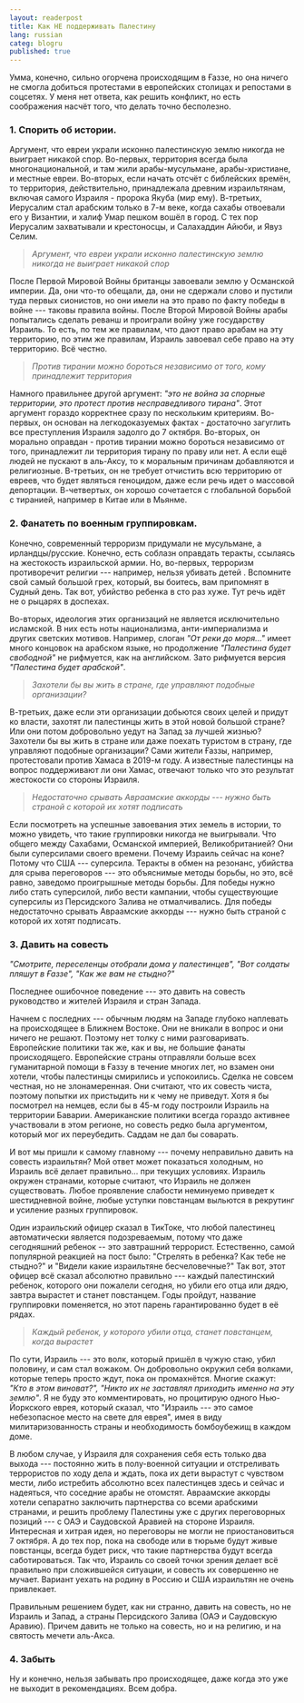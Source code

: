 ```yaml
---
layout: readerpost
title: Как НЕ поддерживать Палестину 
lang: russian
categ: blogru
published: true
---
```


Умма, конечно, сильно огорчена происходящим в Ғаззе, но она ничего не смогла добиться протестами в европейских столицах и репостами в соцсетях. У меня нет ответа, как решить конфликт, но есть соображения насчёт того, что делать точно бесполезно.

### 1. Спорить об истории.
Аргумент, что евреи украли исконно палестинскую землю никогда не выиграет никакой спор. Во-первых, территория всегда была многонациональной, и там жили арабы-мусульмане, арабы-христиане, и местные евреи. Во-вторых, если начать отсчёт с библейских времён, то территория, действительно, принадлежала древним израильтянам, включая самого Израиля - пророка Якуба (мир ему). В-третьих, Иерусалим стал арабским только в 7-м веке, когда сахабы отвоевали его у Византии, и халиф Умар пешком вошёл в город. С тех пор Иерусалим захватывали и крестоносцы, и Салахаддин Айюби, и Явуз Селим.

> _Аргумент, что евреи украли исконно палестинскую землю никогда не выиграет никакой спор_

После Первой Мировой Войны британцы завоевали землю у Османской империи. Да, они что-то обещали, да, они не сдержали слово и пустили туда первых сионистов, но они имели на это право по факту победы в войне --- таковы правила войны. После Второй Мировой Войны арабы попытались сделать реванш и проиграли войну уже государству Израиль. То есть, по тем же правилам, что дают право арабам на эту территорию, по этим же правилам, Израиль завоевал себе право на эту территорию. Всё честно.

> _Против тирании можно бороться независимо от того, кому принадлежит территория_

Намного правильнее другой аргумент: _"это не война за спорные территории, это протест против несправедливого тирана"_. Этот аргумент гораздо корректнее сразу по нескольким критериям. Во-первых, он основан на легкодоказуемых фактах - достаточно загуглить все преступления Израиля задолго до 7 октября. Во-вторых, он морально оправдан - против тирании можно бороться независимо от того, принадлежит ли территория тирану по праву или нет. А если ещё людей не пускают в аль-Аксу, то к моральным причинам добавляются и религиозные.  В-третьих, он не требует отчистить всю территорию от евреев, что будет являться геноцидом, даже если речь идет о массовой депортации. В-четвертых, он хорошо сочетается с глобальной борьбой с тиранией, например в Китае или в Мьянме.
 

### 2. Фанатеть по военным группировкам.
Конечно, современный терроризм придумали не мусульмане, а ирландцы/русские. Конечно, есть соблазн оправдать теракты, ссылаясь на жестокость израильской армии. Но, во-первых, терроризм противоречит религии --- например, нельзя убивать детей . Вспомните свой самый большой грех, который, вы боитесь, вам припомнят в Судный день. Так вот, убийство ребенка в сто раз хуже. Тут речь идёт не о рыцарях в доспехах.  

Во-вторых, идеология этих организаций не является исключительно исламской. В них есть ноты национализма, анти-империализма и других светских мотивов. Например, слоган _"От реки до моря..."_ имеет много концовок на арабском языке, но продолжение _"Палестина будет свободной"_ не рифмуется, как на английском. Зато рифмуется версия _"Палестина будет арабской"_.

> _Захотели бы вы жить в стране, где управляют подобные организации?_

В-третьих, даже если эти организации добьются своих целей и придут ко власти, захотят ли палестинцы жить в этой новой большой стране? Или они потом добровольно уедут на Запад за лучшей жизнью? Захотели бы вы жить в стране или даже поехать туристом в страну, где управляют подобные организации? Сами жители Ғаззы, например, протестовали против Хамаса в 2019-м году. А известные палестинцы на вопрос поддерживают ли они Хамас, отвечают только что это результат жестокости со стороны Израиля.

> _Недостаточно срывать Авраамские аккорды --- нужно быть страной с которой их хотят подписать_

Если посмотреть на успешные завоевания этих земель в истории, то можно увидеть, что такие группировки никогда не выигрывали. Что общего между Сахабами, Османской империей, Великобританией? Они были суперсилами своего времени. Почему Израиль сейчас на коне? Потому что США --- суперсила. Теракты в обмен на резонанс, убийства для срыва переговоров --- это объяснимые методы борьбы, но это, всё равно, заведомо проигрышные методы борьбы. Для победы нужно либо стать суперсилой, либо вести кампании, чтобы существующие суперсилы из Персидского Залива не отмалчивались. Для победы недостаточно срывать Авраамские аккорды --- нужно быть страной с которой их хотят подписать.

### 3. Давить на совесть

_"Смотрите, переселенцы отобрали дома у палестинцев", "Вот солдаты пляшут в Ғаззе", "Как же вам не стыдно?"_

Последнее ошибочное поведение --- это давить на совесть руководство и жителей Израиля и стран Запада. 

Начнем с последних --- обычным людям на Западе глубоко наплевать на происходящее в Ближнем Востоке. Они не вникали в вопрос и они ничего не решают. Поэтому нет толку с ними разговаривать. Европейские политики так же, как и вы, не большие фанаты происходящего. Европейские страны отправляли больше всех гуманитарной помощи в Ғаззу в течение многих лет, но взамен они хотели, чтобы палестинцы смирились и успокоились. Сделка не совсем честная, но не злонамеренная. Они считают, что их совесть чиста, поэтому попытки их пристыдить ни к чему не приведут. Хотя я бы посмотрел на немцев, если бы в 45-м году построили Израиль на территории Баварии. Американские политики всегда гораздо активнее участвовали в этом регионе, но совесть редко была аргументом, который мог их переубедить. Саддам не дал бы соварать.

И вот мы пришли к самому главному --- почему неправильно давить на совесть израильтян? Мой ответ может показаться холодным, но Израиль всё делает правильно... при текущих условиях. Израиль окружен странами, которые считают, что Израиль не должен существовать. Любое проявление слабости неминуемо приведет к шестидневной войне, любые уступки повстанцам выльются в рекрутинг и усиление разных группировок.

Один израильский офицер сказал в ТикТоке, что любой палестинец автоматически является подозреваемым, потому что даже сегодняшний ребенок -- это завтрашний террорист. Естественно, самой популярной реакцией на пост было: "Стрелять в ребенка? Как тебе не стыдно?" и "Видели какие израильтяне бесчеловечные?" Так вот, этот офицер всё сказал абсолютно правильно --- каждый палестинский ребенок, которого они пожалели сегодня, но убили его отца или дядю, завтра вырастет и станет повстанцем. Годы пройдут, название группировки поменяется, но этот парень гарантированно будет в её рядах.

> _Каждый ребенок, у которого убили отца, станет повстанцем, когда вырастет_

По сути, Израиль --- это волк, который пришёл в чужую стаю, убил половину, и сам стал вожаком. Он добровольно окружил себя волками, которые теперь просто ждут, пока он промахнётся. Многие скажут: _"Кто в этом виноват?", "Никто их не заставлял приходить именно на эту землю"_. Я не буду это комментировать, но процитирую одного Нью-Йоркского еврея, который сказал, что "Израиль --- это самое небезопасное место на свете для еврея", имея в виду милитаризованность страны и необходимость бомбоубежищ в каждом доме.

В любом случае, у Израиля для сохранения себя есть только два выхода --- постоянно жить в полу-военной ситуации и отстреливать террористов по ходу дела и ждать, пока их дети вырастут с чувством мести, либо истребить абсолютно всех палестинцев здесь и сейчас и надеяться, что соседние арабы не отомстят. Авраамские аккорды хотели сепаратно заключить партнерства со всеми арабскими странами, и решить проблему Палестины уже с других переговорных позиций --- с ОАЭ и Саудовской Аравией на стороне Израиля. Интересная и хитрая идея, но переговоры не могли не приостановиться 7 октября. А до тех пор, пока на свободе или в тюрьме будут живые повстанцы, всегда будет риск, что такие партнерства будут всегда саботироваться. Так что, Израиль со своей точки зрения делает всё правильно при сложившейся ситуации, и совесть их совершенно не мучает. Вариант уехать на родину в Россию и США израильтян не очень привлекает. 

Правильным решением будет, как ни странно, давить на совесть, но не Израиль и Запад, а страны Персидского Залива (ОАЭ и Саудовскую Аравию). Причем давить не только на совесть, но и на религию, и на святость мечети аль-Акса.


### 4. Забыть
Ну и конечно, нельзя забывать про происходящее, даже когда это уже не выходит в рекомендациях. Всем добра.